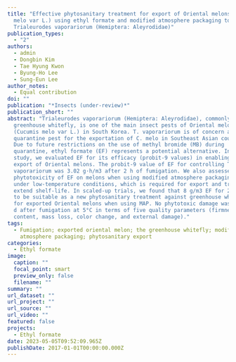 ```yaml
---
title: "Effective phytosanitary treatment for export of Oriental melons (Cucumis
  melo var L.) using ethyl formate and modified atmosphere packaging to control
  Trialeurodes vaporariorum (Hemiptera: Aleyrodidae)"
publication_types:
  - "2"
authors:
  - admin
  - Dongbin Kim
  - Tae Hyung Kwon
  - Byung-Ho Lee
  - Sung-Eun Lee
author_notes:
  - Equal contribution
doi: ""
publication: "*Insects (under-review)*"
publication_short: ""
abstract: "Trialeurodes vaporariorum (Hemiptera: Aleyrodidae), commonly known as
  greenhouse whitefly, is one of the main insect pests of Oriental melon
  (Cucumis melo var L.) in South Korea. T. vaporariorum is of concern as a
  quarantine pest for the exportation of C. melo in Southeast Asian countries.
  Due to future restrictions on the use of methyl bromide (MB) during
  quarantine, ethyl formate (EF) represents a potential alternative. In this
  study, we evaluated EF for its efficacy (probit-9 values) in enabling the
  export of Oriental melons. The probit-9 value of EF for controlling T.
  vaporariorum was 3.02 g·h/m3 after 2 h of fumigation. We also assessed the
  phytotoxicity of EF on melons when using modified atmosphere packaging (MAP)
  under low-temperature conditions, which is required for export and trade, to
  extend shelf-life. In scaled-up trials, we found that 8 g/m3 EF for 2 h at 5°C
  to be suitable as a new phytosanitary treatment against greenhouse whitefly
  for exported Oriental melons when using MAP. No phytotoxic damage was found 28
  d after fumigation at 5°C in terms of five quality parameters (firmness, sugar
  content, mass loss, color change, and external damage)."
tags:
  - Fumigation; exported oriental melon; the greenhouse whitefly; modified
    atmosphere packaging; phytosanitary export
categories:
  - Ethyl formate
image:
  caption: ""
  focal_point: smart
  preview_only: false
  filename: ""
summary: ""
url_dataset: ""
url_project: ""
url_source: ""
url_video: ""
featured: false
projects:
  - Ethyl formate
date: 2023-05-05T09:52:09.965Z
publishDate: 2017-01-01T00:00:00.000Z
---
```

